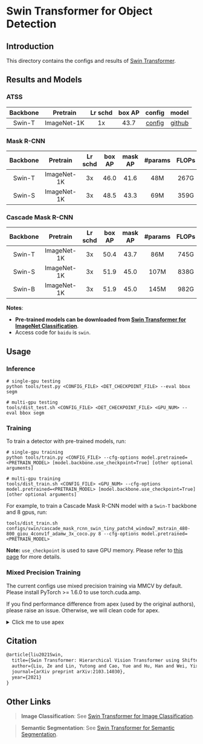 # Swin Transformer for Object Detection

## Introduction

<!-- [ALGORITHM] -->

This directory contains the configs and results of [Swin Transformer](https://arxiv.org/abs/2103.14030).

## Results and Models

### ATSS

| Backbone |  Pretrain   | Lr schd | box AP |                       config                       |                                                                    model                                                                    |
| :------: | :---------: | :-----: | :----: | :------------------------------------------------: | :-----------------------------------------------------------------------------------------------------------------------------------------: |
|  Swin-T  | ImageNet-1K |   1x    |  43.7  | [config](atss_swint_fpn_fp16_4x4_adamw_1x_coco.py) | [github](https://github.com/shinya7y/weights/releases/download/v1.0.0/atss_swint_fpn_fp16_4x4_adamw_1x_coco_20210502_epoch_12-3c37c44b.pth) |

### Mask R-CNN

| Backbone |  Pretrain   | Lr schd | box AP | mask AP | #params | FLOPs |                                     config                                     |                                                                                         log                                                                                         |                                                                                     model                                                                                      |
| :------: | :---------: | :-----: | :----: | :-----: | :-----: | :---: | :----------------------------------------------------------------------------: | :---------------------------------------------------------------------------------------------------------------------------------------------------------------------------------: | :----------------------------------------------------------------------------------------------------------------------------------------------------------------------------: |
|  Swin-T  | ImageNet-1K |   3x    |  46.0  |  41.6   |   48M   | 267G  | [config](mask_rcnn_swin_tiny_patch4_window7_mstrain_480-800_adamw_3x_coco.py)  | [github](https://github.com/SwinTransformer/storage/releases/download/v1.0.2/mask_rcnn_swin_tiny_patch4_window7.log.json)/[baidu](https://pan.baidu.com/s/1Te-Ovk4yaavmE4jcIOPAaw)  | [github](https://github.com/SwinTransformer/storage/releases/download/v1.0.2/mask_rcnn_swin_tiny_patch4_window7.pth)/[baidu](https://pan.baidu.com/s/1YpauXYAFOohyMi3Vkb6DBg)  |
|  Swin-S  | ImageNet-1K |   3x    |  48.5  |  43.3   |   69M   | 359G  | [config](mask_rcnn_swin_small_patch4_window7_mstrain_480-800_adamw_3x_coco.py) | [github](https://github.com/SwinTransformer/storage/releases/download/v1.0.2/mask_rcnn_swin_small_patch4_window7.log.json)/[baidu](https://pan.baidu.com/s/1ymCK7378QS91yWlxHMf1yw) | [github](https://github.com/SwinTransformer/storage/releases/download/v1.0.2/mask_rcnn_swin_small_patch4_window7.pth)/[baidu](https://pan.baidu.com/s/1V4w4aaV7HSjXNFTOSA6v6w) |

### Cascade Mask R-CNN

| Backbone |  Pretrain   | Lr schd | box AP | mask AP | #params | FLOPs |                                               config                                                |                                                                                             log                                                                                             |                                                                                         model                                                                                          |
| :------: | :---------: | :-----: | :----: | :-----: | :-----: | :---: | :-------------------------------------------------------------------------------------------------: | :-----------------------------------------------------------------------------------------------------------------------------------------------------------------------------------------: | :------------------------------------------------------------------------------------------------------------------------------------------------------------------------------------: |
|  Swin-T  | ImageNet-1K |   3x    |  50.4  |  43.7   |   86M   | 745G  | [config](cascade_mask_rcnn_swin_tiny_patch4_window7_mstrain_480-800_giou_4conv1f_adamw_3x_coco.py)  | [github](https://github.com/SwinTransformer/storage/releases/download/v1.0.2/cascade_mask_rcnn_swin_tiny_patch4_window7.log.json)/[baidu](https://pan.baidu.com/s/1GW_ic617Ak_NpRayOqPSOA)  | [github](https://github.com/SwinTransformer/storage/releases/download/v1.0.2/cascade_mask_rcnn_swin_tiny_patch4_window7.pth)/[baidu](https://pan.baidu.com/s/1i-izBrODgQmMwTv6F6-x3A)  |
|  Swin-S  | ImageNet-1K |   3x    |  51.9  |  45.0   |  107M   | 838G  | [config](cascade_mask_rcnn_swin_small_patch4_window7_mstrain_480-800_giou_4conv1f_adamw_3x_coco.py) | [github](https://github.com/SwinTransformer/storage/releases/download/v1.0.2/cascade_mask_rcnn_swin_small_patch4_window7.log.json)/[baidu](https://pan.baidu.com/s/17Vyufk85vyocxrBT1AbavQ) | [github](https://github.com/SwinTransformer/storage/releases/download/v1.0.2/cascade_mask_rcnn_swin_small_patch4_window7.pth)/[baidu](https://pan.baidu.com/s/1Sv9-gP1Qpl6SGOF6DBhUbw) |
|  Swin-B  | ImageNet-1K |   3x    |  51.9  |  45.0   |  145M   | 982G  | [config](cascade_mask_rcnn_swin_base_patch4_window7_mstrain_480-800_giou_4conv1f_adamw_3x_coco.py)  | [github](https://github.com/SwinTransformer/storage/releases/download/v1.0.2/cascade_mask_rcnn_swin_base_patch4_window7.log.json)/[baidu](https://pan.baidu.com/s/1UZAR39g-0kE_aGrINwfVHg)  | [github](https://github.com/SwinTransformer/storage/releases/download/v1.0.2/cascade_mask_rcnn_swin_base_patch4_window7.pth)/[baidu](https://pan.baidu.com/s/1tHoC9PMVnldQUAfcF6FT3A)  |


<!--

### RepPoints V2

| Backbone |  Pretrain   | Lr schd | box AP | mask AP | #params | FLOPs |
| :------: | :---------: | :-----: | :----: | :-----: | :-----: | :---: |
|  Swin-T  | ImageNet-1K |   3x    |  50.0  |    -    |   45M   | 283G  |

### Mask RepPoints V2

| Backbone |  Pretrain   | Lr schd | box AP | mask AP | #params | FLOPs |
| :------: | :---------: | :-----: | :----: | :-----: | :-----: | :---: |
|  Swin-T  | ImageNet-1K |   3x    |  50.3  |  43.6   |   47M   | 292G  |

-->

**Notes**:

- **Pre-trained models can be downloaded from [Swin Transformer for ImageNet Classification](https://github.com/microsoft/Swin-Transformer)**.
- Access code for `baidu` is `swin`.

## Usage

### Inference
```
# single-gpu testing
python tools/test.py <CONFIG_FILE> <DET_CHECKPOINT_FILE> --eval bbox segm

# multi-gpu testing
tools/dist_test.sh <CONFIG_FILE> <DET_CHECKPOINT_FILE> <GPU_NUM> --eval bbox segm
```

### Training

To train a detector with pre-trained models, run:
```
# single-gpu training
python tools/train.py <CONFIG_FILE> --cfg-options model.pretrained=<PRETRAIN_MODEL> [model.backbone.use_checkpoint=True] [other optional arguments]

# multi-gpu training
tools/dist_train.sh <CONFIG_FILE> <GPU_NUM> --cfg-options model.pretrained=<PRETRAIN_MODEL> [model.backbone.use_checkpoint=True] [other optional arguments]
```
For example, to train a Cascade Mask R-CNN model with a `Swin-T` backbone and 8 gpus, run:
```
tools/dist_train.sh configs/swin/cascade_mask_rcnn_swin_tiny_patch4_window7_mstrain_480-800_giou_4conv1f_adamw_3x_coco.py 8 --cfg-options model.pretrained=<PRETRAIN_MODEL>
```

**Note:** `use_checkpoint` is used to save GPU memory. Please refer to [this page](https://pytorch.org/docs/stable/checkpoint.html) for more details.


### Mixed Precision Training

The current configs use mixed precision training via MMCV by default.
Please install PyTorch >= 1.6.0 to use torch.cuda.amp.

If you find performance difference from apex (used by the original authors), please raise an issue.
Otherwise, we will clean code for apex.

<details>
<summary>Click me to use apex</summary>

To install apex, run:

```bash
git clone https://github.com/NVIDIA/apex
cd apex
pip install -v --disable-pip-version-check --no-cache-dir --global-option="--cpp_ext" --global-option="--cuda_ext" ./
```

Modify configs with the following code:

```python
runner = dict(type='EpochBasedRunnerAmp', max_epochs=36)
fp16 = None
optimizer_config = dict(
    type='ApexOptimizerHook',
    update_interval=1,
    grad_clip=None,
    coalesce=True,
    bucket_size_mb=-1,
    use_fp16=True,
)
```

</details>

## Citation

```latex
@article{liu2021Swin,
  title={Swin Transformer: Hierarchical Vision Transformer using Shifted Windows},
  author={Liu, Ze and Lin, Yutong and Cao, Yue and Hu, Han and Wei, Yixuan and Zhang, Zheng and Lin, Stephen and Guo, Baining},
  journal={arXiv preprint arXiv:2103.14030},
  year={2021}
}
```

## Other Links

> **Image Classification**: See [Swin Transformer for Image Classification](https://github.com/microsoft/Swin-Transformer).

> **Semantic Segmentation**: See [Swin Transformer for Semantic Segmentation](https://github.com/SwinTransformer/Swin-Transformer-Semantic-Segmentation).
